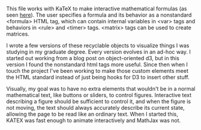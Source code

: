 This file works with KaTeX to make interactive mathematical formulas (as seen [here](http://jalt.online/homophily.html)). The user specifies a formula and its behavior as a nonstandard \<formula> HTML tag, which can contain internal variables in \<var> tags and behaviors in \<rule> and \<timer> tags. \<matrix> tags can be used to create matrices.

I wrote a few versions of these recyclable objects to visualize things I was studying in my graduate degree. Every version evolves in an ad-hoc way. I started out working from a blog post on object-oriented d3, but in this version I found the nonstandard html tags more useful. Since then when I touch the project I've been working to make those custom elements meet the HTML standard instead of just being hooks for D3 to insert other stuff. 

Visually, my goal was to have no extra elements that wouldn't be in a normal mathematical text, like buttons or sliders, to control figures. Interactive text describing a figure should be sufficient to control it, and when the figure is not moving, the text should always accurately describe its current state, allowing the page to be read like an ordinary text. When I started this, KATEX was fast enough to animate interactively and MathJax was not.

